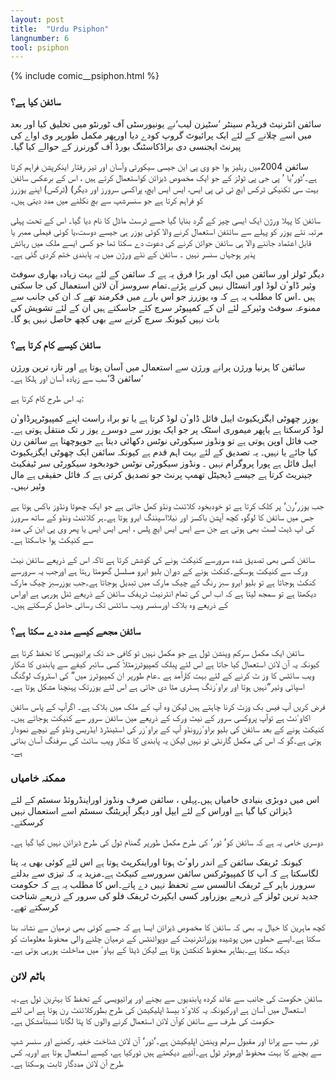 ```yaml
---
layout: post
title:  "Urdu Psiphon"
langnumber: 6
tool: psiphon
---
```


{% include comic__psiphon.html %}



<h3 class='subhed'>سائفن کیا ہے؟</h3>

سائفن انٹرنیٹ فریڈم سینٹر ’سٹیزن لیب‘نے یونیورسٹی آف ٹورنٹو میں تخلیق کیا اور بعد میں اسے چلانے کے لئے ایک پرائیوٹ گروپ کودے دیا اورپھر مکمل طورپر وی اواے کی پیرنٹ ایجنسی دی براڈکاسٹنگ بورڈ آف گورنرز کے حوالے کیا گیا۔

سائفن 2004میں ریلیز ہوا جو وی پی این جیسی سیکورٹی وآسان اور تیز رفتار اینکرپشن فراہم کرتا ہے۔’ٹور‘یا ’ پی جی پی ٹولز کے جو ایک مخصوص ڈیزائن کواستعمال کرتے ہیں ، اس کے برعکس سائفن بہت سی تکنیکی ٹرکس ایچ ٹی ٹی پی ایس، ایس ایس ایچ، پراکسی سرورز اور دیگر) (ٹرکس) اپنے یوزرز کو فراہم کرتا ہے جو سنسرشپ سے بچ نکلنے میں مدد دیتی ہیں۔

سائفن کا پہلا ورژن ایک ایسی چیز کے گرد بنایا گیا جسے ٹرسٹ ماڈل کا نام دیا گیا۔ اس کے تحت پہلی مرتبہ نئے یوزر کو پہلے سے سائئفن استعمال کرنے والا کوئی یوزر ہی جیسے دوست،یا کوئی فیملی ممبر یا قابل اعتماد جاننے والا ہی سائفن جوائن کرنے کی دعوت دے سکتا تھا جو کسی ایسے ملک میں رہائش پذیر ہوجہاں سنسر نہیں ۔ سائفن کے نئے ورژن میں یہ پابندی ختم کردی گئی ہے۔

دیگر ٹولز اور سائفن میں ایک اور بڑا فرق یہ ہے کہ سائفن کے لئے بہت زیادہ بھاری سوفٹ وئیر ڈاوٴن لوڈ اور انسٹال نہیں کرنے پڑتے۔تمام سروسز آن لائن استعمال کی جا سکتی ہیں ۔اس کا مطلب یہ ہے کہ وہ یوزرز جو اس بارے میں فکرمند تھے کہ ان کی جانب سے ممنوعہ سوفٹ وئیرکے لئے ان کے کمپیوٹر سرچ کئے جاسکتے ہیں ان کے لئے تشویش کی بات نہیں کیونکہ سرچ کرنے سے بھی کچھ حاصل نہیں ہو گا۔

<h3 class='subhed icon how'>سائفن کیسے کام کرتا ہے؟</h3>

سائفن کا ہرنیا ورژن پرانے ورژن سے استعمال میں آسان ہوتا ہے اور تازہ ترین ورژن ’سائفن 3‘سب سے زیادہ آسان اور ہلکا ہے۔

یہ اس طرح کام کرتا ہے:

یوزر چھوٹی ایگزیکیوٹ ایبل فائل ڈاوٴن لوڈ کرتا ہے یا تو براہ راست اپنے کمپیوٹرپرڈاوٴن لوڈ کرسکتا ہے یاپھر میموری اسٹک پر جو ایک یوزر سے دوسرے یوز ر تک منتقل ہوتی ہے۔ جب فائل اوپن ہوتی ہے تو ونڈوز سیکورٹی نوٹس دکھائی دیتا ہے جوپوچھتا ہے سائفن رن کیا جائے یا نہیں۔ یہ تصدیق کے لئے بہت اہم قدم ہے کیونکہ سائفن ایک چھوٹی ایگزیکیوٹ ایبل فائل ہے پورا پروگرام نہیں ۔ ونڈوز سیکورٹی نوٹس خودبخود سیکورٹی سر ٹیفکیٹ جینریٹ کرتا ہے جیسے ڈیجیٹل تھمپ پرنٹ جو تصدیق کرتی ہے کہ فائل حقیقی ہے مال وئیر نہیں۔

جب یوزر’رن‘ پر کلک کرتا ہے تو خودبخود کلائنٹ ونڈو کھل جاتی ہے جو ایک چھوٹا ونڈوز باکس ہوتا ہے جس میں سائفن کا لوگو، کچھ آپشن باکسز اور نیلااسپننگ ایرو ہوتا ہے۔ہر کلائنٹ ونڈو کے ساتھ سرورز کی اپ ڈیٹ لسٹ بھی ہوتی ہے جن سے ایس ایس ایچ پلس ، ایس ایس ایس یا پھر وی پی این کی مدد سے کنیکٹ ہوا جاسکتا ہے۔

سائفن کسی بھی تصدیق شدہ سرورسے کنیکٹ ہونے کی کوشش کرتا ہے تاکہ اس کے ذریعے سائفن نیٹ ورک سے کنیکٹ ہوسکے۔کنکٹ ہونے کے دوران بلیو ایرو مسلسل گھومتا رہتا ہے اورجب یہ سرورسے کنکٹ ہوجاتا ہے تو بلیو ایرو سبز رنگ کے چیک مارک میں تبدیل ہوجاتا ہے۔جب یوزرسبز چیک مارک دیکھتا ہے تو سمجھ لیتا ہے کہ اب اس کی تمام انٹرنیٹ ٹریفک سائفن کے ذریعے ٹنل ہورہی ہے اوراس کے ذریعے وہ بلاک اورسنسر ویب سائٹس تک رسائی حاصل کرسکتے ہیں۔

<h3 class='subhed icon help'>سائفن مجھے کیسے مدد دے سکتا ہے؟</h3>

سائفن ایک مکمل سرکم وینشن ٹول ہے جو مکمل نہیں تو کافی حد تک پرائیویسی کا تحفظ کرتا ہے کیونکہ یہ آن لائن استعمال کیا جاتا ہے اس لئے پبلک کمپیوٹرزمثلاً کسی سائبر کیفے سے پابندی کا شکار ویب سائٹس کا وز ٹ کرنے کے لئے بہت کارآمد ہے ۔عام طورپر ان کمپیوٹرز میں” کی اسٹروک لوگنگ اسپائی وئیر“نہیں ہوتا اور براوٴزنگ ہسٹری مٹا دی جاتی ہے اس لئے یوزرتک پہنچنا مشکل ہوتا ہے۔

فرض کریں آپ فیس بک وزٹ کرنا چاہتے ہیں لیکن وہ آپ کے ملک میں بلاک ہے۔ اگرآپ کے پاس سائفن اکاوٴنٹ ہے توآپ پروکسی سرور کے نیٹ ورک کے ذریعے مین سائفن سرور سے کنیکٹ ہوجاتے ہیں۔کنیکٹ ہونے کے بعد سائفن کی بلیو براوٴزرونڈو آپ کے براوٴزر کی اسٹینڈرڈ ایڈریس ونڈو کے نیچے نمودار ہوتی ہے۔گو کہ اس کی مکمل گارنٹی تو نہیں لیکن یہ پابندی کا شکار ویب سائٹ کی سرفنگ آسان بناتی ہے۔

<h3 class='subhed icon caution'>ممکنہ خامیاں</h3>

اس میں دوبڑی بنیادی خامیاں ہیں۔پہلی ، سائفن صرف ونڈوز اوراینڈروئڈ سسٹم کے لئے ڈیزائن کیا گیا ہے اوراس کے لئے ایپل اور دیگر آپریٹنگ سسٹم اسے استعمال نہیں کرسکتے۔

دوسری خامی یہ ہے کہ سائفن کو’ ٹور‘ کی طرح مکمل طورپر گمنام ٹول کی طرح ڈیزائن نہیں کیا گیا ہے۔

کیونکہ ٹریفک سائفن کے اندر راوٴٹ ہوتا اوراینکرپٹ ہوتا ہے اس لئے کوئی بھی یہ پتا لگاسکتا ہے کہ آپ کا کمپیوٹرکس سائفن سرورسے کنیکٹ ہے۔مزید یہ کہ تیزی سے بدلتے سرورز باہر کے ٹریفک انالسس سے تحفظ نہیں دے پاتے۔اس کا مطلب یہ ہے کہ حکومت جدید ترین ٹولز کے ذریعے یوزراور کسی ایکپرٹ ٹریفک فلو کی سرور کے ذریعے شناخت کرسکتے تھے۔

کچھ ماہرین کا خیال یہ بھی کہ سائفن کا مخصوص ڈیزائن ایسا ہے کہ جسے کوئی بھی درمیان سے نشانہ بنا سکتا ہے۔ایسے حملوں میں پوشیدہ یوزرانٹرنیٹ کے دوپوائنٹس کے درمیان چلنے والی محفوظ معلومات کو دیکھ سکتا ہے۔بظاہر محفوظ کنکشن ہوتا ہے لیکن ڈیٹا کے بہاوٴ میں مداخلت ہورہی ہوتی ہے۔

<h3 class='subhed icon bottomLine'>باٹم لائن</h3>

سائفن حکومت کی جانب سے عائد کردہ پابندیوں سے بچنے اور پرائیویسی کے تحفظ کا بہترین ٹول ہے۔یہ استعمال میں آسان ہے اورکیونکہ یہ کلاوٴڈ بیسڈ اپلیکیشن کی طرح بطورکلائنٹ رن ہوتا ہے اس لئے حکومت کی طرف سے سائفن کوآن لائن استعمال کرنے والوں کا پتا لگانا نسبتاًمشکل ہے۔

ٹور سب سے پرانا اور مقبول سرلم وینشن اپلیکیشن ہے۔’ٹور‘ آن لائن شناخت خفیہ رکھنے اور سنسر شپ سے بچنے کا بہت محفوظ اورموثر ٹول ہے۔آئیے دیکھتے ہیں ٹورکیا ہے، کیسے استعمال ہوتا ہے اوریہ کس طرح آن لائن مددگار ثابت ہوسکتا ہے۔
